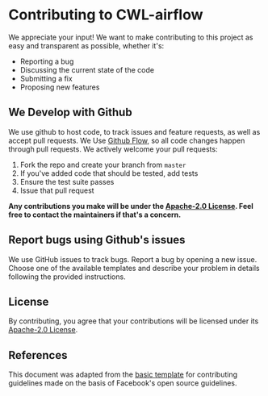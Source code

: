 # Contributing to CWL-airflow
We appreciate your input! We want to make contributing to this project as easy and transparent as possible, whether it's:

- Reporting a bug
- Discussing the current state of the code
- Submitting a fix
- Proposing new features

## We Develop with Github
We use github to host code, to track issues and feature requests, as well as accept pull requests. We Use [Github Flow](https://guides.github.com/introduction/flow/index.html), so all code changes happen through pull requests. We actively welcome your pull requests:

1. Fork the repo and create your branch from `master`
2. If you've added code that should be tested, add tests
4. Ensure the test suite passes
6. Issue that pull request

**Any contributions you make will be under the [Apache-2.0 License](http://www.apache.org/licenses/LICENSE-2.0). Feel free to contact the maintainers if that's a concern.**

## Report bugs using Github's issues
We use GitHub issues to track bugs. Report a bug by opening a new issue. Choose one of the available templates and describe your problem in details following the provided instructions.

## License
By contributing, you agree that your contributions will be licensed under its [Apache-2.0 License](http://www.apache.org/licenses/LICENSE-2.0).

## References
This document was adapted from the [basic template](https://gist.github.com/briandk/3d2e8b3ec8daf5a27a62) for contributing guidelines made on the basis of Facebook's open source guidelines.